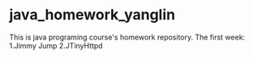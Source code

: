 # java_homework_yanglin

This is java programing course's homework repository.
The first week:
  1.Jimmy Jump
  2.JTinyHttpd
